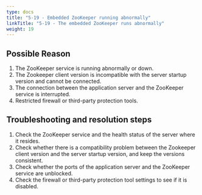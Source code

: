```yaml
---
type: docs
title: "5-19 - Embedded ZooKeeper running abnormally"
linkTitle: "5-19 - The embedded ZooKeeper runs abnormally"
weight: 19
---
```


## Possible Reason

1. The ZooKeeper service is running abnormally or down.
2. The Zookeeper client version is incompatible with the server startup version and cannot be connected.
3. The connection between the application server and the ZooKeeper service is interrupted.
4. Restricted firewall or third-party protection tools.

## Troubleshooting and resolution steps

1. Check the ZooKeeper service and the health status of the server where it resides.
2. Check whether there is a compatibility problem between the Zookeeper client version and the server startup version, and keep the versions consistent.
3. Check whether the ports of the application server and the ZooKeeper service are unblocked.
4. Check the firewall or third-party protection tool settings to see if it is disabled.

<p style="margin-top: 3rem;"> </p>